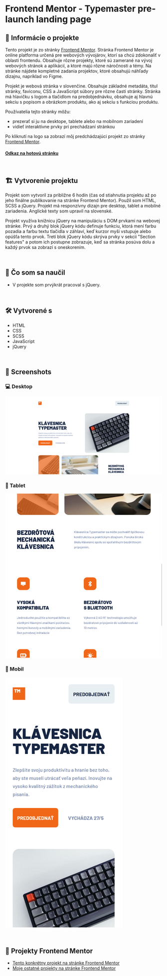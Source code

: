 # Frontend Mentor - Typemaster pre-launch landing page

## 📝 Informácie o projekte

Tento projekt je zo stránky [Frontend Mentor](https://www.frontendmentor.io/challenges/typemaster-prelaunch-landing-page-J6-Yj5J-X). Stránka Frontend Mentor je online platforma určená pre webových vývojárov, ktorí sa chcú zdokonaliť v oblasti frontendu. Obsahuje rôzne projekty, ktoré sú zamerané na vývoj webových stránok a aplikácií, a ktoré majú rôzne náročnosti a témy. Na stránke nájdete kompletné zadania projektov, ktoré obsahujú náhľady dizajnu, napríklad vo Figme.

Projekt je webová stránka v slovenčine. Obsahuje základné metadáta, titul stránky, faviconu, CSS a JavaScript súbory pre rôzne časti stránky. Stránka má hlavičku s logom a tlačidlom na predobjednávku, obsahuje aj hlavnú sekciu s popisom a obrázkom produktu, ako aj sekciu s funkciou produktu.

Používatelia tejto stránky môžu:

- prezerať si ju na desktope, tablete alebo na mobilnom zariadení
- vidieť interaktívne prvky pri prechádzaní stránkou

Po kliknutí na logo sa zobrazí môj predchádzajúci projekt zo stránky [Frontend Mentor](https://github.com/tomasdunik/frontend-mentor__faq-accordion-card.git).

#### [Odkaz na hotovú stránku](https://tomasdunik.github.io/frontend-mentor__typemaster-pre-launch-landing-page/)

<br/>

## 🏗️ Vytvorenie projektu

Projekt som vytvoril za približne 6 hodín (čas od stiahnutia projektu až po jeho finálne publikovanie na stránke Frontend Mentor). Použil som HTML, SCSS a jQuery. Projekt má responzívny dizajn pre desktop, tablet a mobilné zariadenia. Anglické texty som upravil na slovenské.

Projekt využíva knižnicu jQuery na manipuláciu s DOM prvkami na webovej stránke. Prvý a druhý blok jQuery kódu definuje funkciu, ktorá mení farbu pozadia a farbu textu tlačidla v záhlaví, keď kurzor myši vstupuje alebo opúšťa tento prvok. Tretí blok jQuery kódu skrýva prvky v sekcii "Section features" a potom ich postupne zobrazuje, keď sa stránka posúva dolu a každý prvok sa zobrazí s oneskorením.

<br/>

## 🏫 Čo som sa naučil

- V projekte som prvýkrát pracoval s jQuery.

<br/>

## 🛠️ Vytvorené s

- HTML
- CSS
- SCSS
- JavaScript
- jQuery

<br/>

## 📸 Screenshots

### 💻 Desktop

![](./assets/screenshot-desktop.png)

### 📱 Tablet

![](./assets/screenshot-tablet.png)

### 📱 Mobil

![](./assets/screenshot-mobil.png)

<br/>

## 🔗 Projekty Frontend Mentor

- [Tento konkrétny projekt na stránke Frontend Mentor](https://www.frontendmentor.io/solutions/my-version-typemaster-prelaunch-landing-page-with-jquery-A7EhSjPrZ4)
- [Moje ostatné projekty na stránke Frontend Mentor](https://www.frontendmentor.io/profile/WeekendsProgrammer)
